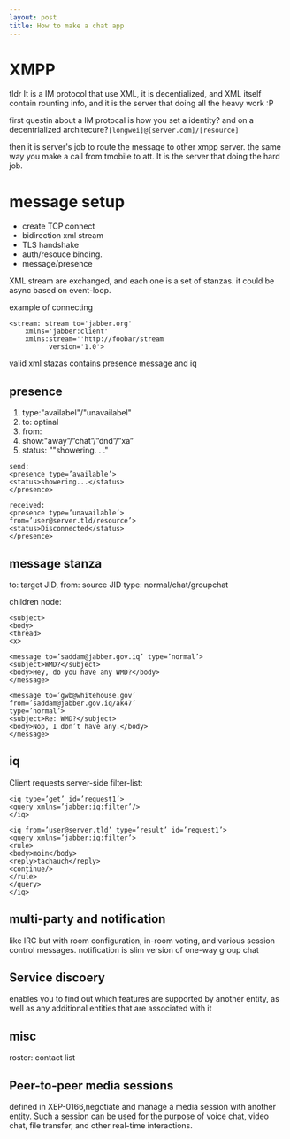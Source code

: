 ```yaml
---
layout: post
title: How to make a chat app
---
```


XMPP
====
tldr It is a IM protocol that use XML, it is decentialized, and XML itself contain rounting info, and it is the server that doing all the heavy work :P


first questin about a IM protocal is how you set a identity? and on a decentrialized architecure?```[longwei]@[server.com]/[resource]```

then it is server's job to route the message to other xmpp server. the same way you make a call from tmobile to att.
It is the server that doing the hard job.

message setup
===
* create TCP connect
* bidirection xml stream
* TLS handshake
* auth/resouce binding.
* message/presence

XML stream are exchanged, and each one is a set of stanzas. it could be async based on event-loop.

example of connecting

```
<stream: stream to='jabber.org'
    xmlns='jabber:client'
    xmlns:stream=''http://foobar/stream
          version='1.0'>
```
valid xml stazas contains presence message and iq

presence
---

1. type:"availabel"/"unavailabel"
2. to: optinal
3. from:
4. show:"away”/”chat”/”dnd”/”xa”
5. status: ""showering. . ."


```
send:
<presence type=’available’>
<status>showering...</status>
</presence>

received:
<presence type=’unavailable’>
from=’user@server.tld/resource’>
<status>Disconnected</status>
</presence>
```

message stanza
---
to: target JID, 
from: source JID
type: normal/chat/groupchat

children node:
  ```
  <subject>
  <body>
  <thread>
  <x>
  ```

```
<message to=’saddam@jabber.gov.iq’ type=’normal’>
<subject>WMD?</subject>
<body>Hey, do you have any WMD?</body>
</message>

<message to=’gwb@whitehouse.gov’
from=’saddam@jabber.gov.iq/ak47’
type=’normal’>
<subject>Re: WMD?</subject>
<body>Nop, I don’t have any.</body>
</message>

```

iq
---
Client requests server-side filter-list:

```
<iq type=’get’ id=’request1’>
<query xmlns=’jabber:iq:filter’/>
</iq>

<iq from=’user@server.tld’ type=’result’ id=’request1’>
<query xmlns=’jabber:iq:filter’>
<rule>
<body>moin</body>
<reply>tachauch</reply>
<continue/>
</rule>
</query>
</iq>

```

multi-party and notification
---

like IRC but with room configuration, in-room voting, and various session control messages.
notification is slim version of one-way group chat

Service discoery
---
enables you to find out which features are supported by another entity, as well as any additional entities that are associated with it 

misc
---
roster: contact list


Peer-to-peer media sessions
---
defined in XEP-0166,negotiate and manage a media session with another entity. Such a session can be used for the purpose of voice chat, video chat, file transfer, and other real-time interactions.
